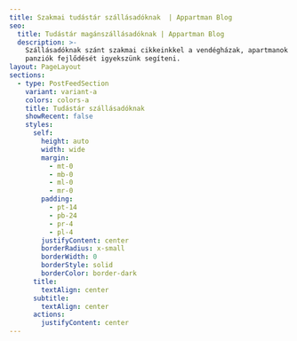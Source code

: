 ```yaml
---
title: Szakmai tudástár szállásadóknak  | Appartman Blog
seo:
  title: Tudástár magánszállásadóknak | Appartman Blog
  description: >-
    Szállásadóknak szánt szakmai cikkeinkkel a vendégházak, apartmanok és kisebb
    panziók fejlődését igyekszünk segíteni.
layout: PageLayout
sections:
  - type: PostFeedSection
    variant: variant-a
    colors: colors-a
    title: Tudástár szállásadóknak
    showRecent: false
    styles:
      self:
        height: auto
        width: wide
        margin:
          - mt-0
          - mb-0
          - ml-0
          - mr-0
        padding:
          - pt-14
          - pb-24
          - pr-4
          - pl-4
        justifyContent: center
        borderRadius: x-small
        borderWidth: 0
        borderStyle: solid
        borderColor: border-dark
      title:
        textAlign: center
      subtitle:
        textAlign: center
      actions:
        justifyContent: center
---
```

